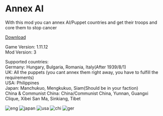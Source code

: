 # Annex AI
With this mod you can annex AI/Puppet countries and get their troops and core them to stop cancer <br>

[Download](https://steamcommunity.com/sharedfiles/filedetails/?id=2849082339)

Game Version: 1.11.12 <br>
Mod Version: 3

Supported countries: <br>
Germany: Hungary, Bulgaria, Romania, Italy(After 1939/8/1) <br>
UK: All the puppets (you cant annex them right away, you have to fulfill the requirements) <br>
USA: Philippines <br>
Japan: Manchukuo, Mengkukuo, Siam(Should be in your faction) <br>
China & Communist China: China/Communist China, Yunnan, Guangxi Clique, Xibei San Ma, Sinkiang, Tibet

![eng](https://user-images.githubusercontent.com/73029696/185751993-a164d28a-aeca-4495-b46f-dd5251c40a68.jpg)
![japan](https://user-images.githubusercontent.com/73029696/185751996-a7e0a35c-399d-43f5-ae28-d194275b483e.jpg)
![usa](https://user-images.githubusercontent.com/73029696/185752000-33de4318-f51c-416a-a814-61315967767b.jpg)
![chi](https://user-images.githubusercontent.com/73029696/185752004-95f4ee8d-a4e5-49a9-a0d5-0f990b5003c7.jpg)
![ger](https://user-images.githubusercontent.com/73029696/185752006-76209e59-f784-4424-9995-b259e44f787e.jpg)


